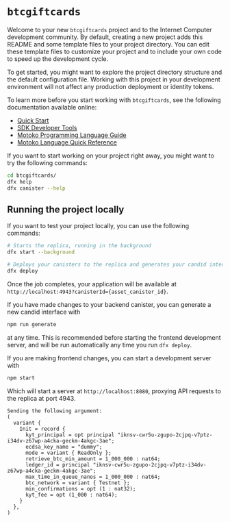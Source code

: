 # `btcgiftcards`

Welcome to your new `btcgiftcards` project and to the Internet Computer development community. By default, creating a new project adds this README and some template files to your project directory. You can edit these template files to customize your project and to include your own code to speed up the development cycle.

To get started, you might want to explore the project directory structure and the default configuration file. Working with this project in your development environment will not affect any production deployment or identity tokens.

To learn more before you start working with `btcgiftcards`, see the following documentation available online:

- [Quick Start](https://internetcomputer.org/docs/current/developer-docs/setup/deploy-locally)
- [SDK Developer Tools](https://internetcomputer.org/docs/current/developer-docs/setup/install)
- [Motoko Programming Language Guide](https://internetcomputer.org/docs/current/motoko/main/motoko)
- [Motoko Language Quick Reference](https://internetcomputer.org/docs/current/motoko/main/language-manual)

If you want to start working on your project right away, you might want to try the following commands:

```bash
cd btcgiftcards/
dfx help
dfx canister --help
```

## Running the project locally

If you want to test your project locally, you can use the following commands:

```bash
# Starts the replica, running in the background
dfx start --background

# Deploys your canisters to the replica and generates your candid interface
dfx deploy
```

Once the job completes, your application will be available at `http://localhost:4943?canisterId={asset_canister_id}`.

If you have made changes to your backend canister, you can generate a new candid interface with

```bash
npm run generate
```

at any time. This is recommended before starting the frontend development server, and will be run automatically any time you run `dfx deploy`.

If you are making frontend changes, you can start a development server with

```bash
npm start
```

Which will start a server at `http://localhost:8080`, proxying API requests to the replica at port 4943.



```text
Sending the following argument:
(
  variant {
    Init = record {
      kyt_principal = opt principal "iknsv-cwr5u-zgupo-2cjpq-v7ptz-i34dv-z67wp-a4cka-geckm-4akgc-3ae";
      ecdsa_key_name = "dummy";
      mode = variant { ReadOnly };
      retrieve_btc_min_amount = 1_000_000 : nat64;
      ledger_id = principal "iknsv-cwr5u-zgupo-2cjpq-v7ptz-i34dv-z67wp-a4cka-geckm-4akgc-3ae";
      max_time_in_queue_nanos = 1_000_000 : nat64;
      btc_network = variant { Testnet };
      min_confirmations = opt (1 : nat32);
      kyt_fee = opt (1_000 : nat64);
    }
  },
)
```
